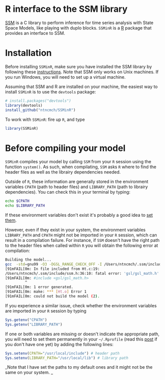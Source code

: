# R interface to the SSM library

[SSM](https://github.com/JDureau/ssm) is a C library to perform inference for time series analysis with State Space Models, like playing with duplo blocks. `SSMinR` is a [R](http://cran.r-project.org) package that provides an interface to SSM.

# Installation

Before installing `SSMinR`, make sure you have installed the SSM library by following these [instructions](https://github.com/JDureau/ssm). Note that SSM only works on Unix machines. If you run Windows, you will need to set up a virtual machine.

Assuming that SSM and R are installed on your machine, the easiest way to install `SSMinR` is to use the `devtools` package:

```r
# install.packages("devtools")
library(devtools)
install_github("ntncmch/SSMinR")
```

To work with `SSMinR`: fire up `R`, and type 

```r
library(SSMinR)
```

# Before compiling your model

`SSMinR` compiles your model by calling `SSM` from your `R` session using the function `system()`. As such, when compilating, `SSM` asks `R` where to find the header files as well as the librairy dependencies needed.

Outside of `R`, these information are generally stored in the environment variables `CPATH` (path to header files) and `LIBRARY_PATH` (path to librairy dependencies). You can check this in your terminal by typing:

```sh
echo $CPATH
echo $LIBRARY_PATH
```

If these environment variables don't exist it's probably a good idea to [set them](http://unix.stackexchange.com/questions/117467/how-to-permanently-set-environmental-variables).

However, even if they exist in your system, the environment variables `LIBRARY_PATH` and `CPATH` might not be imported in your `R` session, which can result in a compilation failure. For instance, if `SSM` doesn't have the right path to the header files when called within `R` you will obtain the following error at compilation:

```sh
Building the model...
gcc  -std=gnu99 -O3 -DGSL_RANGE_CHECK_OFF -I /Users/ntncmch/.ssm/include -o Ht.o -c Ht.c
[91mFAIL[0m: In file included from Ht.c:19:
/Users/ntncmch/.ssm/include/ssm.h:36:10: fatal error: 'gsl/gsl_math.h' file not found
[91mFAIL[0m: #include <gsl/gsl_math.h>
         ^
[91mFAIL[0m: 1 error generated.
[91mFAIL[0m: make: *** [Ht.o] Error 1
[91mFAIL[0m: could not build the model (2).
```

If you experience a similar issue, check whether the environment variables are imported in your `R` session by typing 

```r
Sys.getenv("CPATH")
Sys.getenv("LIBRARY_PATH")
```
If one or both variables are missing or doesn't indicate the appropriate path, you will need to set them permanently in your `~/.Rprofile` (read this [post](http://www.r-bloggers.com/fun-with-rprofile-and-customizing-r-startup/) if you don't have one yet) by adding the following lines:

```r
Sys.setenv(CPATH="/usr/local/include") # header path
Sys.setenv(LIBRARY_PATH="/usr/local/lib") # library path
```
_Note that I have set the paths to my default ones and it might not be the same on your system.
_




